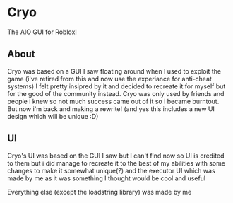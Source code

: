 # Cryo
The AIO GUI for Roblox!
## About
Cryo was based on a GUI I saw floating around when I used to exploit the game (i've retired from this and now use the experiance for anti-cheat systems) I felt pretty insipred by it and decided to recreate it for myself but for the good of the community instead. Cryo was only used by friends and people i knew so not much success came out of it so i became burntout. But now i'm back and making a rewrite! (and yes this includes a new UI design which will be unique :D)

## UI
Cryo's UI was based on the GUI I saw but I can't find now so UI is credited to them but i did manage to recreate it to the best of my abilities with some changes to make it somewhat unique(?) and the executor UI which was made by me as it was something I thought would be cool and useful

Everything else (except the loadstring library) was made by me
